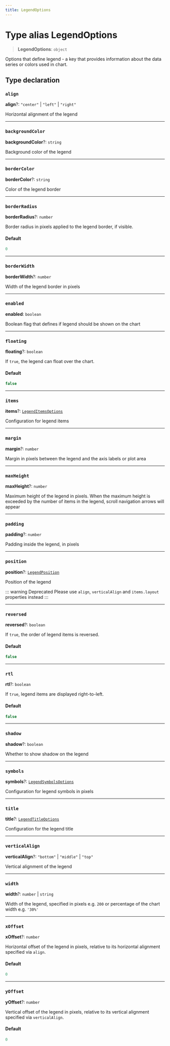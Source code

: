 ```yaml
---
title: LegendOptions
---
```


# Type alias LegendOptions

> **LegendOptions**: `object`

Options that define legend - a key that provides information about the data series or colors used in chart.

## Type declaration

### `align`

**align**?: `"center"` \| `"left"` \| `"right"`

Horizontal alignment of the legend

***

### `backgroundColor`

**backgroundColor**?: `string`

Background color of the legend

***

### `borderColor`

**borderColor**?: `string`

Color of the legend border

***

### `borderRadius`

**borderRadius**?: `number`

Border radius in pixels applied to the legend border, if visible.

#### Default

```ts
0
```

***

### `borderWidth`

**borderWidth**?: `number`

Width of the legend border in pixels

***

### `enabled`

**enabled**: `boolean`

Boolean flag that defines if legend should be shown on the chart

***

### `floating`

**floating**?: `boolean`

If `true`, the legend can float over the chart.

#### Default

```ts
false
```

***

### `items`

**items**?: [`LegendItemsOptions`](../interfaces/interface.LegendItemsOptions.md)

Configuration for legend items

***

### `margin`

**margin**?: `number`

Margin in pixels between the legend and the axis labels or plot area

***

### `maxHeight`

**maxHeight**?: `number`

Maximum height of the legend in pixels.
When the maximum height is exceeded by the number of items in the legend, scroll navigation arrows will appear

***

### `padding`

**padding**?: `number`

Padding inside the legend, in pixels

***

### `position`

**position**?: [`LegendPosition`](type-alias.LegendPosition.md)

Position of the legend

::: warning Deprecated
Please use `align`, `verticalAlign` and `items.layout` properties instead
:::

***

### `reversed`

**reversed**?: `boolean`

If `true`, the order of legend items is reversed.

#### Default

```ts
false
```

***

### `rtl`

**rtl**?: `boolean`

If `true`, legend items are displayed right-to-left.

#### Default

```ts
false
```

***

### `shadow`

**shadow**?: `boolean`

Whether to show shadow on the legend

***

### `symbols`

**symbols**?: [`LegendSymbolsOptions`](../interfaces/interface.LegendSymbolsOptions.md)

Configuration for legend symbols in pixels

***

### `title`

**title**?: [`LegendTitleOptions`](../interfaces/interface.LegendTitleOptions.md)

Configuration for the legend title

***

### `verticalAlign`

**verticalAlign**?: `"bottom"` \| `"middle"` \| `"top"`

Vertical alignment of the legend

***

### `width`

**width**?: `number` \| `string`

Width of the legend, specified in pixels e.g. `200` or percentage of the chart width e.g. `'30%'`

***

### `xOffset`

**xOffset**?: `number`

Horizontal offset of the legend in pixels, relative to its horizontal alignment specified via `align`.

#### Default

```ts
0
```

***

### `yOffset`

**yOffset**?: `number`

Vertical offset of the legend in pixels, relative to its vertical alignment specified via `verticalAlign`.

#### Default

```ts
0
```
